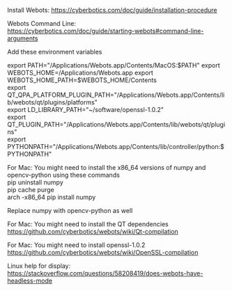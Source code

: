 Install Webots:
https://cyberbotics.com/doc/guide/installation-procedure

Webots Command Line:  
https://cyberbotics.com/doc/guide/starting-webots#command-line-arguments

Add these environment variables

export PATH="/Applications/Webots.app/Contents/MacOS:$PATH"  
export WEBOTS_HOME=/Applications/Webots.app  
export WEBOTS_HOME_PATH=$WEBOTS_HOME/Contents  
export QT_QPA_PLATFORM_PLUGIN_PATH="/Applications/Webots.app/Contents/lib/webots/qt/plugins/platforms"  
export LD_LIBRARY_PATH="~/software/openssl-1.0.2"  
export QT_PLUGIN_PATH="/Applications/Webots.app/Contents/lib/webots/qt/plugins"  
export PYTHONPATH="/Applications/Webots.app/Contents/lib/controller/python:$PYTHONPATH"  


For Mac: You might need to install the x86_64 versions of numpy and opencv-python using these commands  
pip uninstall numpy  
pip cache purge  
arch -x86_64 pip install numpy  

Replace numpy with opencv-python as well  

For Mac: You might need to install the QT dependencies  
https://github.com/cyberbotics/webots/wiki/Qt-compilation  

For Mac: You might need to install openssl-1.0.2  
https://github.com/cyberbotics/webots/wiki/OpenSSL-compilation  

Linux help for display:
https://stackoverflow.com/questions/58208419/does-webots-have-headless-mode
